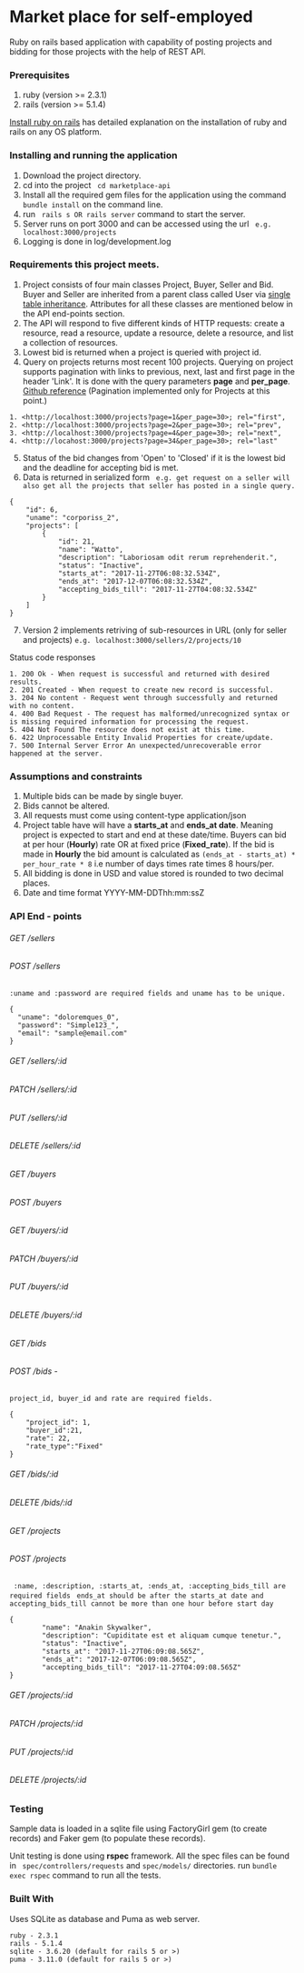 # Market place for self-employed
Ruby on rails based application with capability of posting projects and bidding for those projects with the help of REST API. 

### Prerequisites
1. ruby (version >= 2.3.1)
2. rails (version >= 5.1.4)

[Install ruby on rails](http://railsapps.github.io/installing-rails.html) has detailed explanation on the installation of ruby and rails on any OS platform.

### Installing and running the application
1. Download the project directory.
2. cd into the project ``` cd marketplace-api```
3. Install all the required gem files for the application using the command ``` bundle install ``` on the command line. 
4. run ``` rails s OR rails server``` command to start the server.
5. Server runs on port 3000 and can be accessed using the url 
``` e.g. localhost:3000/projects```
6. Logging is done in log/development.log

### Requirements this project meets.

1. Project consists of four main classes Project, Buyer, Seller and Bid. Buyer and Seller are inherited from a parent class called User via [single table inheritance](http://api.rubyonrails.org/classes/ActiveRecord/Inheritance.html). Attributes for all these classes are mentioned below in the API end-points section.
2. The API will respond to five different kinds of HTTP requests: create a resource, read a resource, update a resource, delete a resource, and list a collection of resources.
3. Lowest bid is returned when a project is queried with project id.
4. Query on projects returns most recent 100 projects. Querying on project supports pagination with links to previous, next, last and first page in the header 'Link'. It is done with the query parameters **page** and **per_page**. [Github reference](https://developer.github.com/v3/#pagination) (Pagination implemented only for Projects at this point.)
```
1. <http://localhost:3000/projects?page=1&per_page=30>; rel="first", 
2. <http://localhost:3000/projects?page=2&per_page=30>; rel="prev", 
3. <http://localhost:3000/projects?page=4&per_page=30>; rel="next", 
4. <http://locahost:3000/projects?page=34&per_page=30>; rel="last"
```
5. Status of the bid changes from 'Open' to 'Closed' if it is the lowest bid and the deadline for accepting bid is met.
6. Data is returned in serialized form
``` e.g. get request on a seller will also get all the projects that seller has posted in a single query.```
```
{
    "id": 6,
    "uname": "corporiss_2",
    "projects": [
        {
            "id": 21,
            "name": "Watto",
            "description": "Laboriosam odit rerum reprehenderit.",
            "status": "Inactive",
            "starts_at": "2017-11-27T06:08:32.534Z",
            "ends_at": "2017-12-07T06:08:32.534Z",
            "accepting_bids_till": "2017-11-27T04:08:32.534Z"
        }
    ]
}
```
7. Version 2 implements retriving of sub-resources in URL (only for seller and projects)
``` e.g. localhost:3000/sellers/2/projects/10 ```

Status code responses 

    1. 200 Ok - When request is successful and returned with desired results.
    2. 201 Created - When request to create new record is successful.
    3. 204 No content - Request went through successfully and returned with no content.
    4. 400 Bad Request - The request has malformed/unrecognized syntax or is missing required information for processing the request.
    5. 404 Not Found The resource does not exist at this time. 
    6. 422 Unprocessable Entity Invalid Properties for create/update.
    7. 500 Internal Server Error An unexpected/unrecoverable error happened at the server.

### Assumptions and constraints
1. Multiple bids can be made by single buyer.
2. Bids cannot be altered.
3. All requests must come using content-type application/json
4. Project table have will have a **starts_at** and **ends_at date**. Meaning project is expected to start and end at these date/time. Buyers can bid at per hour (**Hourly**)  rate OR at fixed price (**Fixed_rate**). If the bid is made in **Hourly** the bid amount is calculated as
 ``` (ends_at - starts_at) * per_hour_rate * 8 ```
i.e number of days times rate times 8 hours/per.
5. All bidding is done in USD and value stored is rounded to two decimal places.
6. Date and time format YYYY-MM-DDThh:mm:ssZ

### API End - points
###### GET    /sellers
###### POST   /sellers 
```:uname and :password are required fields and uname has to be unique.```
```
{
  "uname": "doloremques_0",
  "password": "Simple123_",
  "email": "sample@email.com"
}
```
###### GET    /sellers/:id
###### PATCH  /sellers/:id
###### PUT    /sellers/:id
###### DELETE /sellers/:id
###### GET    /buyers
###### POST   /buyers
###### GET    /buyers/:id
###### PATCH  /buyers/:id
###### PUT    /buyers/:id
###### DELETE /buyers/:id
###### GET    /bids
###### POST   /bids - 
```project_id, buyer_id and rate are required fields.```
``` 
{
	"project_id": 1,
	"buyer_id":21,
	"rate": 22,
	"rate_type":"Fixed"
}
```
###### GET    /bids/:id
###### DELETE /bids/:id
###### GET    /projects
###### POST   /projects 
``` :name, :description, :starts_at, :ends_at, :accepting_bids_till are required fields```
``` ends_at should be after the starts_at date and accepting_bids_till cannot be more than one hour before start day```
```
{
        "name": "Anakin Skywalker",
        "description": "Cupiditate est et aliquam cumque tenetur.",
        "status": "Inactive",
        "starts_at": "2017-11-27T06:09:08.565Z",
        "ends_at": "2017-12-07T06:09:08.565Z",
        "accepting_bids_till": "2017-11-27T04:09:08.565Z"
}
```
###### GET    /projects/:id
###### PATCH  /projects/:id
###### PUT    /projects/:id
###### DELETE /projects/:id

### Testing 

Sample data is loaded in a sqlite file using FactoryGirl gem (to create records) and Faker gem (to populate these records).

Unit testing is done using **rspec** framework. All the spec files can be found in ``` spec/controllers/requests``` and ``` spec/models/ ``` directories.
run ``` bundle exec rspec ``` command to run all the tests.



### Built With

Uses SQLite as database and Puma as web server.
```
ruby - 2.3.1 
rails - 5.1.4
sqlite - 3.6.20 (default for rails 5 or >)
puma - 3.11.0 (default for rails 5 or >)   
```

